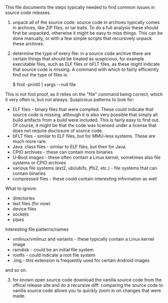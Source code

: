 This file documents the steps typically needed to find common issues in source code releases.

1. unpack all of the source code: source code in archives typically comes in archives, like ZIP files, or tar balls. To do a full analysis these should first be unpacked, otherwise it might be easy to miss things. This can be done manually, or with a few simple scripts that recursively unpack these archives.

2. determine the type of every file: in a source code archive there are certain things that should be treated as suspicious, for example executable files, such as ELF files or bFLT files, as these might indicate that source code is missing. A command with which to fairly efficiently find out the type of files is:

    $ find -print0 | xargs --null file

This is not fool proof, as it relies on the "file" command being correct, which it very often is, but not always. Suspicious patterns to look for:

* ELF files - binary files that were compiled. These could indicate that source code is missing, although it is also very possible that simply all build artifacts from a build were included. This is fairly easy to find out. Of course, it might be that the code was licensed under a license that does not require disclosure of source code.
* bFLT files - similar to ELF files, but for MMU-less systems. These are much more rare.
* Java .class files - similar to ELF files, but then for Java.
* CPIO archives - these can contain more binaries
* U-Boot images - these often contain a Linux kernel, sometimes also file systems or CPIO archives
* various file systems (ext2, ubi/ubifs, jffs2, etc.) - file systems that can contain binaries
* compressed files - these could contain interesting information as well

What to ignore:

* directories
* text files (for now)
* device files
* sockets
* pipes

Interesting file patterns/names

* vmlinux/vmlinuz and variants - these typically contain a Linux kernel image
* ramdisk - could be an initial file system
* rootfs - could indicate a root file system
* .img - this extension is frequently used for certain Android images

and so on.

3. for known open source code download the vanilla source code from the offical release site and do a recursive diff: comparing the source code to vanilla source code allows you to quickly zoom in on changes that were made.
